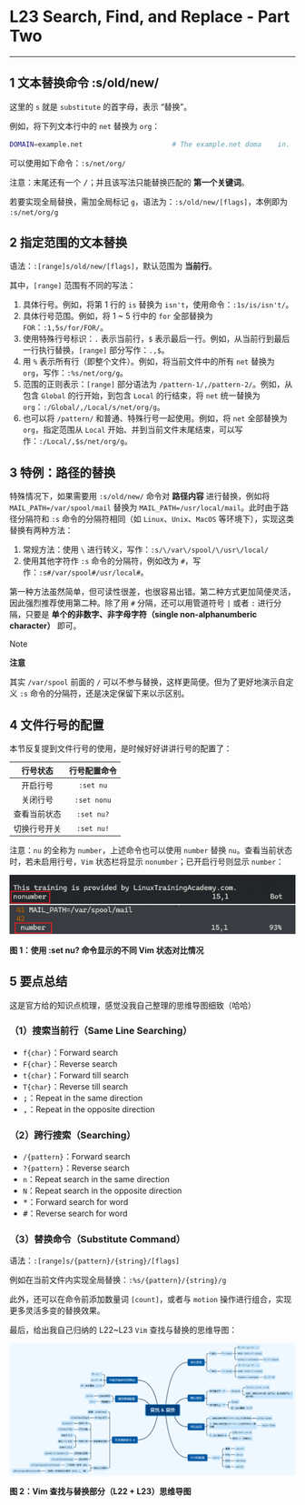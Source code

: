 # L23 Search, Find, and Replace - Part Two
---



## 1 文本替换命令 :s/old/new/

这里的 `s` 就是 `substitute` 的首字母，表示 “替换”。

例如，将下列文本行中的 `net` 替换为 `org`：

```bash
DOMAIN=example.net                      # The example.net doma    in.
```

可以使用如下命令：`:s/net/org/`

注意：末尾还有一个 <kbd>/</kbd>；并且该写法只能替换匹配的 **第一个关键词**。

若要实现全局替换，需加全局标记 `g`，语法为：`:s/old/new/[flags]`，本例即为 `:s/net/org/g`



## 2 指定范围的文本替换

语法：`:[range]s/old/new/[flags]`，默认范围为 **当前行**。

其中，`[range]` 范围有不同的写法：

1. 具体行号。例如，将第 1 行的 `is` 替换为 `isn't`，使用命令：`:1s/is/isn't/`。
2. 具体行号范围。例如，将 1 ~ 5 行中的 `for` 全部替换为 `FOR`：`:1,5s/for/FOR/`。
3. 使用特殊行号标识：`.` 表示当前行，`$` 表示最后一行。例如，从当前行到最后一行执行替换，`[range]` 部分写作：`.,$`。
4. 用 `%` 表示所有行（即整个文件）。例如，将当前文件中的所有 `net` 替换为 `org`，写作：`:%s/net/org/g`。
5. 范围的正则表示：`[range]` 部分语法为 `/pattern-1/,/pattern-2/`。例如，从包含 `Global` 的行开始，到包含 `Local` 的行结束，将 `net` 统一替换为 `org`：`:/Global/,/Local/s/net/org/g`。
6. 也可以将 `/pattern/` 和普通、特殊行号一起使用。例如，将 `net` 全部替换为 `org`，指定范围从 `Local` 开始、并到当前文件末尾结束，可以写作：`:/Local/,$s/net/org/g`。



## 3 特例：路径的替换

特殊情况下，如果需要用 `:s/old/new/` 命令对 **路径内容** 进行替换，例如将 `MAIL_PATH=/var/spool/mail` 替换为 `MAIL_PATH=/usr/local/mail`。此时由于路径分隔符和 `:s` 命令的分隔符相同（如 `Linux`、`Unix`、`MacOS` 等环境下），实现这类替换有两种方法：

1. 常规方法：使用 `\` 进行转义，写作：`:s/\/var\/spool/\/usr\/local/`
2. 使用其他字符作 `:s` 命令的分隔符，例如改为 `#`，写作：`:s#/var/spool#/usr/local#`。

第一种方法虽然简单，但可读性很差，也很容易出错。第二种方式更加简便灵活，因此强烈推荐使用第二种。除了用 `#` 分隔，还可以用管道符号 `|` 或者 `:` 进行分隔，只要是 **单个的非数字、非字母字符（single non-alphanumberic character）** 即可。

> [!note]
>
> **注意**
>
> 其实 `/var/spool` 前面的 `/` 可以不参与替换，这样更简便。但为了更好地演示自定义 `:s` 命令的分隔符，还是决定保留下来以示区别。



## 4 文件行号的配置

本节反复提到文件行号的使用，是时候好好讲讲行号的配置了：

|   行号状态   | 行号配置命令 |
| :----------: | :----------: |
|   开启行号   |  `:set nu`   |
|   关闭行号   | `:set nonu`  |
| 查看当前状态 |  `:set nu?`  |
| 切换行号开关 |  `:set nu!`  |

注意：`nu` 的全称为 `number`，上述命令也可以使用 `number` 替换 `nu`。查看当前状态时，若未启用行号，`Vim` 状态栏将显示 `nonumber`；已开启行号则显示 `number`：

![](../assets/23-1.png)

**图 1：使用 :set nu? 命令显示的不同 Vim 状态对比情况**



## 5 要点总结

这是官方给的知识点梳理，感觉没我自己整理的思维导图细致（哈哈）

### （1）搜索当前行（Same Line Searching）

- `f{char}`：Forward search
- `F{char}`：Reverse search
- `t{char}`：Forward till search
- `T{char}`：Reverse till search
- <kbd>;</kbd>：Repeat in the same direction
- <kbd>,</kbd>：Repeat in the opposite direction



### （2）跨行搜索（Searching）

- `/{pattern}`：Forward search
- `?{pattern}`：Reverse search
- `n`：Repeat search in the same direction
- `N`：Repeat search in the opposite direction
- <kbd>\*</kbd>：Forward search for word
- <kbd>#</kbd>：Reverse search for word



### （3）替换命令（Substitute Command）

语法：`:[range]s/{pattern}/{string}/[flags]`

例如在当前文件内实现全局替换：`:%s/{pattern}/{string}/g`

此外，还可以在命令前添加数量词 `[count]`，或者与 `motion` 操作进行组合，实现更多灵活多变的替换效果。



最后，给出我自己归纳的 L22~L23 `Vim` 查找与替换的思维导图：

![](../assets/23-2.png)

**图 2：Vim 查找与替换部分（L22 + L23）思维导图**
